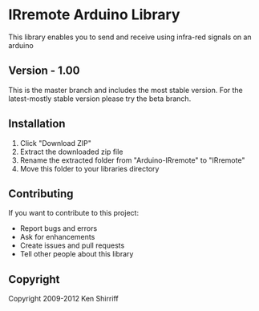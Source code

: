 # IRremote Arduino Library
This library enables you to send and receive using infra-red signals on an arduino

## Version - 1.00
This is the master branch and includes the most stable version. For the latest-mostly stable version please try the beta branch.

## Installation
1. Click "Download ZIP" 
2. Extract the downloaded zip file 
3. Rename the extracted folder from "Arduino-IRremote" to "IRremote"
4. Move this folder to your libraries directory

## Contributing
If you want to contribute to this project:
- Report bugs and errors
- Ask for enhancements
- Create issues and pull requests
- Tell other people about this library

## Copyright
Copyright 2009-2012 Ken Shirriff
